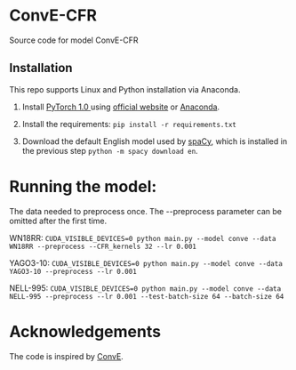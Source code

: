 # ConvE-CFR
Source code for model ConvE-CFR
## Installation

This repo supports Linux and Python installation via Anaconda. 

1. Install [PyTorch 1.0 ](https://github.com/pytorch/pytorch) using [official website](https://pytorch.org/) or [Anaconda](https://www.continuum.io/downloads). 

2. Install the requirements: `pip install -r requirements.txt`

3. Download the default English model used by [spaCy](https://github.com/explosion/spaCy), which is installed in the previous step `python -m spacy download en`.
# Running the model:
The data needed to preprocess once. The --preprocess parameter can be omitted after the first time.

WN18RR:
`CUDA_VISIBLE_DEVICES=0 python main.py --model conve --data WN18RR --preprocess --CFR_kernels 32 --lr 0.001`

YAGO3-10:
`CUDA_VISIBLE_DEVICES=0 python main.py --model conve --data YAGO3-10 --preprocess --lr 0.001`

NELL-995:
`CUDA_VISIBLE_DEVICES=0 python main.py --model conve --data NELL-995 --preprocess --lr 0.001 --test-batch-size 64 --batch-size 64`

# Acknowledgements
The code is inspired by [ConvE](https://github.com/TimDettmers/ConvE).
